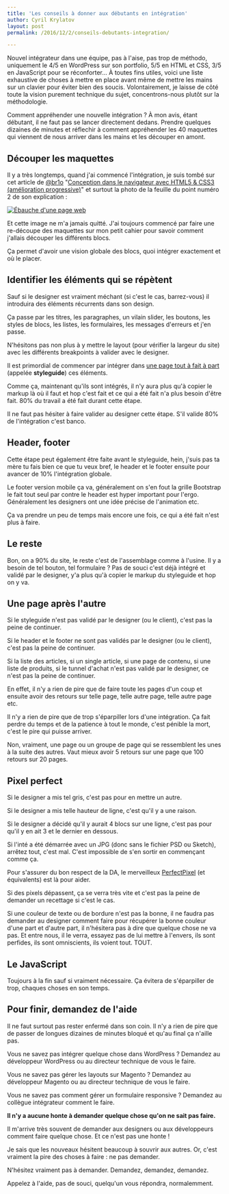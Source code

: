 ```yaml
---
title: 'Les conseils à donner aux débutants en intégration'
author: Cyril Krylatov
layout: post
permalink: /2016/12/2/conseils-debutants-integration/

---
```


Nouvel intégrateur dans une équipe, pas à l'aise, pas trop de méthodo, uniquement le 4/5 en WordPress sur son portfolio, 5/5 en HTML et CSS, 3/5 en JavaScript pour se réconforter…
À toutes fins utiles, voici une liste exhaustive de choses à mettre en place avant même de mettre les mains sur un clavier pour éviter bien des soucis.
Volontairement, je laisse de côté toute la vision purement technique du sujet, concentrons-nous plutôt sur la méthodologie.

<!--more-->

Comment appréhender une nouvelle intégration ?
À mon avis, étant débutant, il ne faut pas se lancer directement dedans. Prendre quelques dizaines de minutes et réflechir à comment appréhender les 40 maquettes qui viennent de nous arriver dans les mains et les découper en amont.

## Découper les maquettes

Il y a très longtemps, quand j'ai commencé l'intégration, je suis tombé sur cet article de [@br1o](https://twitter.com/br1o) "[Conception dans le navigateur avec HTML5 & CSS3 (amélioration progressive)](https://4design.xyz/conception-dans-le-navigateur-avec-html5-css3)" et surtout la photo de la feuille du point numéro 2 de son explication :

[![Ébauche d'une page web](https://i1.wp.com/4design.xyz/wp-content/uploads/2010/08/04-esquisse.png?resize=600%2C716)](https://4design.xyz/conception-dans-le-navigateur-avec-html5-css3)

Et cette image ne m'a jamais quitté. J'ai toujours commencé par faire une re-découpe des maquettes sur mon petit cahier pour savoir comment j'allais découper les différents blocs.

Ça permet d'avoir une vision globale des blocs, quoi intégrer exactement et où le placer.

## Identifier les éléments qui se répètent

Sauf si le designer est vraiment méchant (si c'est le cas, barrez-vous) il introduira des éléments récurrents dans son design. 

Ça passe par les titres, les paragraphes, un vilain slider, les boutons, les styles de blocs, les listes, les formulaires, les messages d'erreurs et j'en passe.

N'hésitons pas non plus à y mettre le layout (pour vérifier la largeur du site) avec les différents breakpoints à valider avec le designer.

Il est primordial de commencer par intégrer dans [une page tout à fait à part](https://www.24joursdeweb.fr/2014/un-guide-qui-a-du-style/) (appelée **styleguide**) ces éléments.

Comme ça, maintenant qu'ils sont intégrés, il n'y aura plus qu'à copier le markup là où il faut et hop c'est fait et ce qui a été fait n'a plus besoin d'être fait. 80% du travail a été fait durant cette étape.

Il ne faut pas hésiter à faire valider au designer cette étape. S'il valide 80% de l'intégration c'est banco.

## Header, footer

Cette étape peut également être faite avant le styleguide, hein, j'suis pas ta mère tu fais bien ce que tu veux bref, le header et le footer ensuite pour avancer de 10% l'intégration globale.

Le footer version mobile ça va, généralement on s'en fout la grille Bootstrap le fait tout seul par contre le header est hyper important pour l'ergo. Généralement les designers ont une idée précise de l'animation etc.

Ça va prendre un peu de temps mais encore une fois, ce qui a été fait n'est plus à faire.

## Le reste

Bon, on a 90% du site, le reste c'est de l'assemblage comme à l'usine. Il y a besoin de tel bouton, tel formulaire ? Pas de souci c'est déjà intégré et validé par le designer, y'a plus qu'à copier le markup du styleguide et hop on y va.

## Une page après l'autre

Si le styleguide n'est pas validé par le designer (ou le client), c'est pas la peine de continuer.

Si le header et le footer ne sont pas validés par le designer (ou le client), c'est pas la peine de continuer.

Si la liste des articles, si un single article, si une page de contenu, si une liste de produits, si le tunnel d'achat n'est pas validé par le designer, ce n'est pas la peine de continuer.

En effet, il n'y a rien de pire que de faire toute les pages d'un coup et ensuite avoir des retours sur telle page, telle autre page, telle autre page etc.

Il n'y a rien de pire que de trop s'éparpiller lors d'une intégration. Ça fait perdre du temps et de la patience à tout le monde, c'est pénible la mort, c'est le pire qui puisse arriver.

Non, vraiment, une page ou un groupe de page qui se ressemblent les unes à la suite des autres. Vaut mieux avoir 5 retours sur une page que 100 retours sur 20 pages.

## Pixel perfect

Si le designer a mis tel gris, c'est pas pour en mettre un autre.

Si le designer a mis telle hauteur de ligne, c'est qu'il y a une raison.

Si le designer a décidé qu'il y aurait 4 blocs sur une ligne, c'est pas pour qu'il y en ait 3 et le dernier en dessous.

Si l'inté a été démarrée avec un JPG (donc sans le fichier PSD ou Sketch), arrêtez tout, c'est mal. C'est impossible de s'en sortir en commençant comme ça.

Pour s'assurer du bon respect de la DA, le merveilleux [PerfectPixel](https://chrome.google.com/webstore/detail/perfectpixel-by-welldonec/dkaagdgjmgdmbnecmcefdhjekcoceebi) (et équivalents) est là pour aider.

Si des pixels dépassent, ça se verra très vite et c'est pas la peine de demander un recettage si c'est le cas.

Si une couleur de texte ou de bordure n'est pas la bonne, il ne faudra pas demander au designer comment faire pour récupérer la bonne couleur d'une part et d'autre part, il n'hésitera pas à dire que quelque chose ne va pas. Et entre nous, il le verra, essayez pas de lui mettre à l'envers, ils sont perfides, ils sont omniscients, ils voient tout. TOUT.

## Le JavaScript

Toujours à la fin sauf si vraiment nécessaire. Ça évitera de s'éparpiller de trop, chaques choses en son temps.

## Pour finir, demandez de l'aide

Il ne faut surtout pas rester enfermé dans son coin. Il n'y a rien de pire que de passer de longues dizaines de minutes bloqué et qu'au final ça n'aille pas. 

Vous ne savez pas intégrer quelque chose dans WordPress ? Demandez au développeur WordPress ou au directeur technique de vous le faire.

Vous ne savez pas gérer les layouts sur Magento ? Demandez au développeur Magento ou au directeur technique de vous le faire.

Vous ne savez pas comment gérer un formulaire responsive ? Demandez au collègue intégrateur comment le faire.

**Il n'y a aucune honte à demander quelque chose qu'on ne sait pas faire.**

Il m'arrive très souvent de demander aux designers ou aux développeurs comment faire quelque chose. Et ce n'est pas une honte !

Je sais que les nouveaux hésitent beaucoup à souvrir aux autres. Or, c'est vraiment la pire des choses à faire : ne pas demander.

N'hésitez vraiment pas à demander. Demandez, demandez, demandez.

Appelez à l'aide, pas de souci, quelqu'un vous répondra, normalemment.

